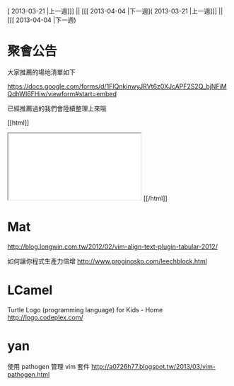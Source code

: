 [ 2013-03-21 |上一週]]] || [[[ 2013-04-04 |下一週]( 2013-03-21 |上一週]]] || [[[ 2013-04-04 |下一週)



# 聚會公告

大家推薦的場地清單如下 

<https://docs.google.com/forms/d/1FIQnkinwyJRVt6z0XJcAPF2S2Q_bjNFiMQdhWI6FHiw/viewform#start=embed>  

已經推薦過的我們會陸續整理上來哦

[[html]]
<iframe src='<https://docs.google.com/spreadsheet/pub?key=0AqrEIr_g6NT4dGVlVzZoWjRtM1I4MDFqNWFXa2xDT0E&'>   width=675 height=400></iframe>
[[/html]]

# Mat


<http://blog.longwin.com.tw/2012/02/vim-align-text-plugin-tabular-2012/>  

如何讓你程式生產力倍增
<http://www.proginosko.com/leechblock.html>  

# LCamel


Turtle Logo (programming language) for Kids - Home
<http://logo.codeplex.com/>  

# yan


使用 pathogen 管理 vim 套件
<http://a0726h77.blogspot.tw/2013/03/vim-pathogen.html>  